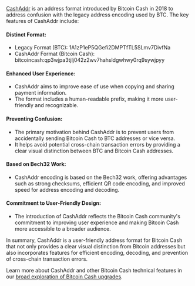 [CashAddr](https://reference.cash/protocol/blockchain/encoding/cashaddr/) is an address format introduced by Bitcoin Cash in 2018 to address confusion with the legacy address encoding used by BTC. The key features of CashAddr include:

#### Distinct Format:

* Legacy Format (BTC): 1A1zP1eP5QGefi2DMPTfTL5SLmv7DivfNa
* CashAddr Format (Bitcoin Cash): bitcoincash:qp3wjpa3tjlj042z2wv7hahsldgwhwy0rq9sywjpyy

#### Enhanced User Experience:

* CashAddr aims to improve ease of use when copying and sharing payment information.
* The format includes a human-readable prefix, making it more user-friendly and recognizable.

#### Preventing Confusion:

* The primary motivation behind CashAddr is to prevent users from accidentally sending Bitcoin Cash to BTC addresses or vice versa.
* It helps avoid potential cross-chain transaction errors by providing a clear visual distinction between BTC and Bitcoin Cash addresses.

#### Based on Bech32 Work:

* CashAddr encoding is based on the Bech32 work, offering advantages such as strong checksums, efficient QR code encoding, and improved speed for address encoding and decoding.

#### Commitment to User-Friendly Design:

* The introduction of CashAddr reflects the Bitcoin Cash community's commitment to improving user experience and making Bitcoin Cash more accessible to a broader audience.

In summary, CashAddr is a user-friendly address format for Bitcoin Cash that not only provides a clear visual distinction from Bitcoin addresses but also incorporates features for efficient encoding, decoding, and prevention of cross-chain transaction errors.

Learn more about CashAddr and other Bitcoin Cash technical features in our [broad exploration of Bitcoin Cash upgrades](https://bchfaq.com/what-is-the-difference-between-bitcoin-and-bitcoin-cash-part-4/#bitcoin-cash-upgrades).